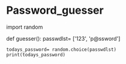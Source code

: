 # Password_guesser

import random

def guesser():
	passwdlst= ['123', 'p@ssword']
	
	todays_password= random.choice(passwdlst)
	print(todays_password)


